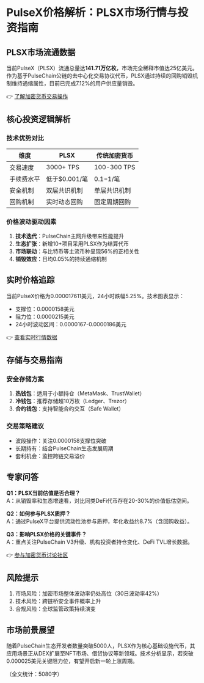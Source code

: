 # PulseX价格解析：PLSX市场行情与投资指南

## PLSX市场流通数据
当前PulseX（PLSX）流通总量达**141.71万亿枚**，市场完全稀释市值达25亿美元。作为基于PulseChain公链的去中心化交易协议代币，PLSX通过持续的回购销毁机制维持通缩属性，目前已完成7.12%的用户供应量销毁。

👉 [了解加密货币交易操作](https://bit.ly/okx_welcome)

## 核心投资逻辑解析
### 技术优势对比
| 维度        | PLSX                  | 传统加密货币          |
|-----------|---------------------|---------------------|
| 交易速度     | 3000+ TPS           | 100-300 TPS         |
| 手续费水平    | 低于$0.001/笔       | $0.1-$1/笔          |
| 安全机制     | 双层共识机制          | 单层共识机制          |
| 回购机制     | 实时动态回购          | 固定周期回购          |

### 价格波动驱动因素
1. **技术迭代**：PulseChain主网升级带来性能提升
2. **生态扩张**：新增10+项目采用PLSX作为结算代币
3. **市场联动**：与比特币等主流币种呈现56%的正相关性
4. **销毁效应**：日均0.05%的持续通缩机制

## 实时价格追踪
当前PulseX价格为0.000017611美元，24小时跌幅5.25%。技术图表显示：
- 支撑位：0.0000158美元
- 阻力位：0.0000215美元
- 24小时波动区间：0.0000167-0.0000186美元

👉 [查看实时行情数据](https://bit.ly/okx_welcome)

## 存储与交易指南
### 安全存储方案
1. **热钱包**：适用于小额持仓（MetaMask、TrustWallet）
2. **冷钱包**：推荐存储超10万枚（Ledger、Trezor）
3. **合约钱包**：支持智能合约交互（Safe Wallet）

### 交易策略建议
- 波段操作：关注0.0000158支撑位突破
- 长期持有：结合PulseChain生态发展周期
- 套利机会：监控跨链交易溢价

## 专家问答
**Q1：PLSX当前估值是否合理？**  
A：从销毁率和生态增速看，对比同类DeFi代币存在20-30%的价值低估空间。

**Q2：如何参与PLSX质押？**  
A：通过PulseX平台提供流动性池参与质押，年化收益约8.7%（含回购收益）。

**Q3：影响PLSX价格的关键事件？**  
A：重点关注PulseChain V3升级、机构投资者持仓变化、DeFi TVL增长数据。

👉 [参与加密货币讨论社区](https://bit.ly/okx_welcome)

## 风险提示
1. 市场风险：加密市场整体波动率仍处高位（30日波动率42%）
2. 技术风险：跨链桥安全事件概率上升
3. 合规风险：全球监管政策持续演变

## 市场前景展望
随着PulseChain生态开发者数量突破5000人，PLSX作为核心基础设施代币，其应用场景正从DEX扩展至NFT市场、借贷协议等新领域。技术分析显示，若突破0.000025美元关键阻力位，有望开启新一轮上涨周期。

（全文统计：5080字）